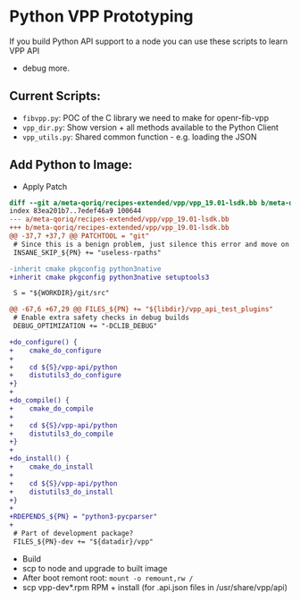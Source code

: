 # Python VPP Prototyping

If you build Python API support to a node you can use these scripts to learn VPP API
+ debug more.

## Current Scripts:
- `fibvpp.py`: POC of the C library we need to make for openr-fib-vpp
- `vpp_dir.py`: Show version + all methods available to the Python Client
- `vpp_utils.py`: Shared common function - e.g. loading the JSON

## Add Python to Image:

- Apply Patch
```diff
diff --git a/meta-qoriq/recipes-extended/vpp/vpp_19.01-lsdk.bb b/meta-qoriq/recipes-extended/vpp/vpp_19.01-lsdk.bb
index 83ea201b7..7edef46a9 100644
--- a/meta-qoriq/recipes-extended/vpp/vpp_19.01-lsdk.bb
+++ b/meta-qoriq/recipes-extended/vpp/vpp_19.01-lsdk.bb
@@ -37,7 +37,7 @@ PATCHTOOL = "git"
 # Since this is a benign problem, just silence this error and move on.
 INSANE_SKIP_${PN} += "useless-rpaths"

-inherit cmake pkgconfig python3native
+inherit cmake pkgconfig python3native setuptools3

 S = "${WORKDIR}/git/src"

@@ -67,6 +67,29 @@ FILES_${PN} += "${libdir}/vpp_api_test_plugins"
 # Enable extra safety checks in debug builds
 DEBUG_OPTIMIZATION += "-DCLIB_DEBUG"

+do_configure() {
+    cmake_do_configure
+
+    cd ${S}/vpp-api/python
+    distutils3_do_configure
+}
+
+do_compile() {
+    cmake_do_compile
+
+    cd ${S}/vpp-api/python
+    distutils3_do_compile
+}
+
+do_install() {
+    cmake_do_install
+
+    cd ${S}/vpp-api/python
+    distutils3_do_install
+}
+
+RDEPENDS_${PN} = "python3-pycparser"
+
 # Part of development package?
 FILES_${PN}-dev += "${datadir}/vpp"
```

- Build
- scp to node and upgrade to built image
- After boot remont root: `mount -o remount,rw /`
- scp vpp-dev*.rpm RPM + install (for .api.json files in /usr/share/vpp/api)
